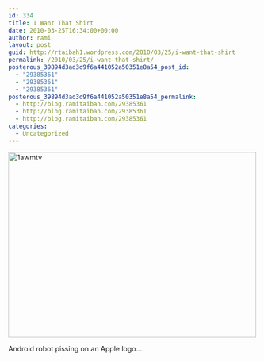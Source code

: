```yaml
---
id: 334
title: I Want That Shirt
date: 2010-03-25T16:34:00+00:00
author: rami
layout: post
guid: http://rtaibah1.wordpress.com/2010/03/25/i-want-that-shirt
permalink: /2010/03/25/i-want-that-shirt/
posterous_39894d3ad3d9f6a441052a50351e8a54_post_id:
  - "29385361"
  - "29385361"
  - "29385361"
posterous_39894d3ad3d9f6a441052a50351e8a54_permalink:
  - http://blog.ramitaibah.com/29385361
  - http://blog.ramitaibah.com/29385361
  - http://blog.ramitaibah.com/29385361
categories:
  - Uncategorized
---
```

<div class='p_embed p_image_embed'>
  <a href="http://139.59.20.41/wp-content/uploads/2011/12/1awmtv-scaled1000.jpg"><img alt="1awmtv" height="374" src="http://139.59.20.41/wp-content/uploads/2011/12/1awmtv-scaled1000.jpg?w=300" width="500" /></a>
</div>

Android robot pissing on an Apple logo&#8230;.